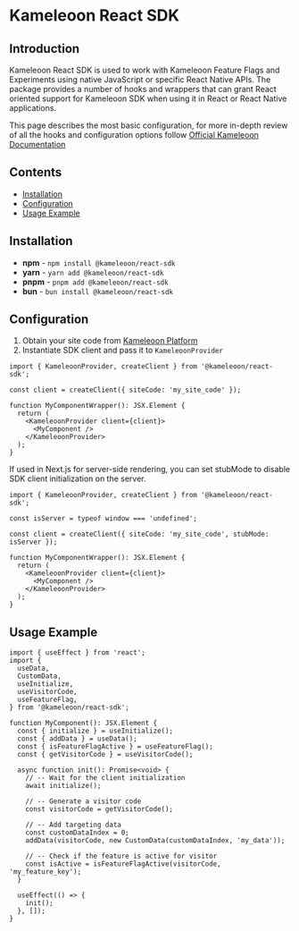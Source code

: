 # Kameleoon React SDK

## Introduction

Kameleoon React SDK is used to work with Kameleoon Feature Flags and Experiments using native JavaScript or specific React Native APIs.
The package provides a number of hooks and wrappers that can grant React oriented support for Kameleoon SDK when using it in React or React Native applications.

This page describes the most basic configuration, for more in-depth review of all the hooks and configuration options follow [Official Kameleoon Documentation](https://developers.kameleoon.com/react-js-sdk.html)

## Contents

- [Installation](#installation)
- [Configuration](#configuration)
- [Usage Example](#usage-example)

## Installation

- **npm** - `npm install @kameleoon/react-sdk`
- **yarn** - `yarn add @kameleoon/react-sdk`
- **pnpm** - `pnpm add @kameleoon/react-sdk`
- **bun** - `bun install @kameleoon/react-sdk`

## Configuration

1. Obtain your site code from [Kameleoon Platform](https://app.kameleoon.com/)
2. Instantiate SDK client and pass it to `KameleoonProvider`

```tsx
import { KameleoonProvider, createClient } from '@kameleoon/react-sdk';

const client = createClient({ siteCode: 'my_site_code' });

function MyComponentWrapper(): JSX.Element {
  return (
    <KameleoonProvider client={client}>
      <MyComponent />
    </KameleoonProvider>
  );
}
```

If used in Next.js for server-side rendering, you can set stubMode to disable SDK client initialization on the server.

```tsx
import { KameleoonProvider, createClient } from '@kameleoon/react-sdk';

const isServer = typeof window === 'undefined';

const client = createClient({ siteCode: 'my_site_code', stubMode: isServer });

function MyComponentWrapper(): JSX.Element {
  return (
    <KameleoonProvider client={client}>
      <MyComponent />
    </KameleoonProvider>
  );
}
```

## Usage Example

```tsx
import { useEffect } from 'react';
import {
  useData,
  CustomData,
  useInitialize,
  useVisitorCode,
  useFeatureFlag,
} from '@kameleoon/react-sdk';

function MyComponent(): JSX.Element {
  const { initialize } = useInitialize();
  const { addData } = useData();
  const { isFeatureFlagActive } = useFeatureFlag();
  const { getVisitorCode } = useVisitorCode();

  async function init(): Promise<void> {
    // -- Wait for the client initialization
    await initialize();

    // -- Generate a visitor code
    const visitorCode = getVisitorCode();

    // -- Add targeting data
    const customDataIndex = 0;
    addData(visitorCode, new CustomData(customDataIndex, 'my_data'));

    // -- Check if the feature is active for visitor
    const isActive = isFeatureFlagActive(visitorCode, 'my_feature_key');
  }

  useEffect(() => {
    init();
  }, []);
}
```
